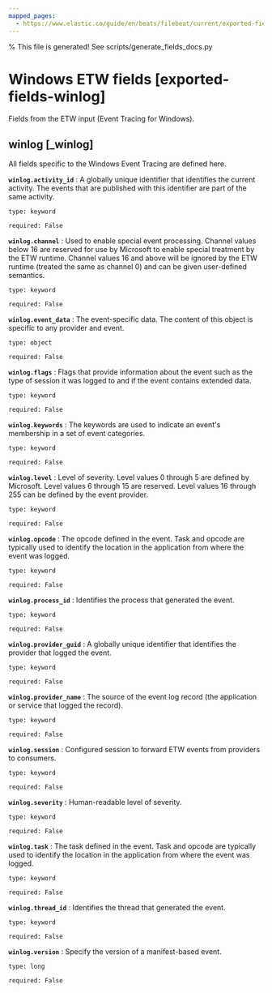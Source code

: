 ```yaml
---
mapped_pages:
  - https://www.elastic.co/guide/en/beats/filebeat/current/exported-fields-winlog.html
---
```


% This file is generated! See scripts/generate_fields_docs.py

# Windows ETW fields [exported-fields-winlog]

Fields from the ETW input (Event Tracing for Windows).

## winlog [_winlog]

All fields specific to the Windows Event Tracing are defined here.

**`winlog.activity_id`**
:   A globally unique identifier that identifies the current activity. The events that are published with this identifier are part of the same activity.

    type: keyword

    required: False


**`winlog.channel`**
:   Used to enable special event processing. Channel values below 16 are reserved for use by Microsoft to enable special treatment by the ETW runtime. Channel values 16 and above will be ignored by the ETW runtime (treated the same as channel 0) and can be given user-defined semantics.

    type: keyword

    required: False


**`winlog.event_data`**
:   The event-specific data. The content of this object is specific to any provider and event.

    type: object

    required: False


**`winlog.flags`**
:   Flags that provide information about the event such as the type of session it was logged to and if the event contains extended data.

    type: keyword

    required: False


**`winlog.keywords`**
:   The keywords are used to indicate an event's membership in a set of event categories.

    type: keyword

    required: False


**`winlog.level`**
:   Level of severity. Level values 0 through 5 are defined by Microsoft. Level values 6 through 15 are reserved. Level values 16 through 255 can be defined by the event provider.

    type: keyword

    required: False


**`winlog.opcode`**
:   The opcode defined in the event. Task and opcode are typically used to identify the location in the application from where the event was logged.

    type: keyword

    required: False


**`winlog.process_id`**
:   Identifies the process that generated the event.

    type: keyword

    required: False


**`winlog.provider_guid`**
:   A globally unique identifier that identifies the provider that logged the event.

    type: keyword

    required: False


**`winlog.provider_name`**
:   The source of the event log record (the application or service that logged the record).

    type: keyword

    required: False


**`winlog.session`**
:   Configured session to forward ETW events from providers to consumers.

    type: keyword

    required: False


**`winlog.severity`**
:   Human-readable level of severity.

    type: keyword

    required: False


**`winlog.task`**
:   The task defined in the event. Task and opcode are typically used to identify the location in the application from where the event was logged.

    type: keyword

    required: False


**`winlog.thread_id`**
:   Identifies the thread that generated the event.

    type: keyword

    required: False


**`winlog.version`**
:   Specify the version of a manifest-based event.

    type: long

    required: False


